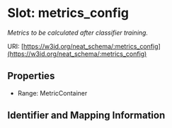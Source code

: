 # Slot: metrics_config
_Metrics to be calculated after classifier training._


URI: [https://w3id.org/neat_schema/:metrics_config](https://w3id.org/neat_schema/:metrics_config)



<!-- no inheritance hierarchy -->


## Properties

 * Range: MetricContainer



## Identifier and Mapping Information





